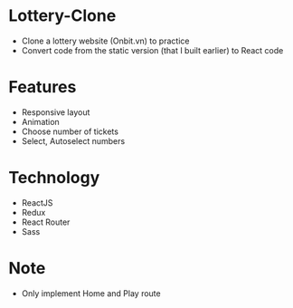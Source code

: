 # Lottery-Clone

- Clone a lottery website (Onbit.vn) to practice
- Convert code from the static version (that I built earlier) to React code

# Features

- Responsive layout
- Animation
- Choose number of tickets
- Select, Autoselect numbers

# Technology

- ReactJS
- Redux
- React Router
- Sass

# Note

- Only implement Home and Play route
